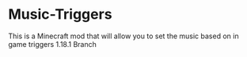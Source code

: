 # Music-Triggers
This is a Minecraft mod that will allow you to set the music based on in game triggers
1.18.1 Branch

